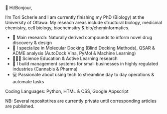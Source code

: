 👋 Hi/Bonjour,

I’m Tori Scherle and I am currently finishing my PhD (Biology) at the University of Ottawa. My reseach areas include structural biology, medicinal chemistry, cell biology, biochemsitry & bio/cheminformatics. 
 
- 👀 Main research: Naturally derived compounds to inform novel drug discovery & design
- 🧬 I specialize in Molecular Docking (Blind Docking Methods), QSAR & ADME analysis (AutoDock Vina, PyMol & Machine Learning)
- 👩🏼‍🏫 Science Education & Active Learning research
- 🌱 I build management systems for small businesses in highly regulated industries (Cannabis & Pharma)
- 💻 Passionate about using tech to streamline day to day operations & automate tasks

Coding Languages: Python, HTML & CSS, Google Appscript

NB: Several repositotires are currently private until corresponding articles are published. 
<!---
torischerle/torischerle is a ✨ special ✨ repository because its `README.md` (this file) appears on your GitHub profile.
You can click the Preview link to take a look at your changes.
--->
